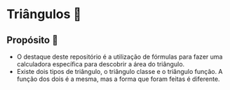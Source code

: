 # Triângulos 💞

## Propósito 💪

- O destaque deste repositório é a utilização de fórmulas para fazer uma calculadora específica para descobrir a área do triângulo. 
- Existe dois tipos de triângulo, o triângulo classe e o triângulo função. A função dos dois é a mesma, mas a forma que foram feitas é diferente.

